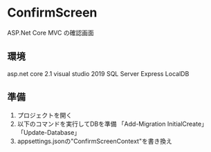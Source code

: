 # ConfirmScreen
ASP.Net Core MVC の確認画面

## 環境
asp.net core 2.1
visual studio 2019
SQL Server Express LocalDB

## 準備
1. プロジェクトを開く
2. 以下のコマンドを実行してDBを準備
 「Add-Migration InitialCreate」
 「Update-Database」
3. appsettings.jsonの"ConfirmScreenContext"を書き換え
